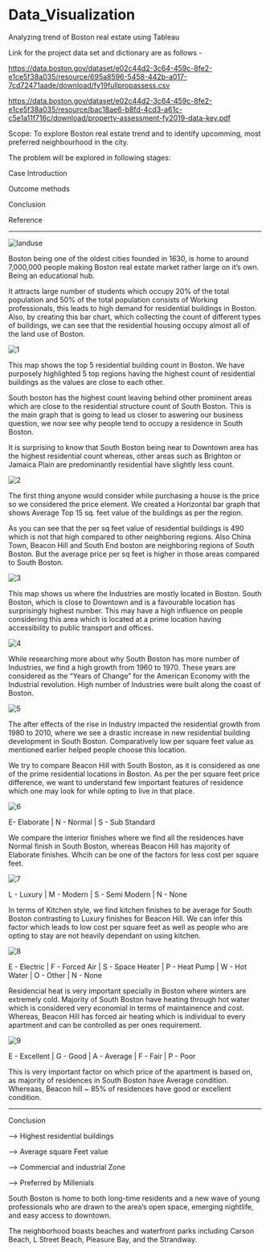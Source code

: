 # Data_Visualization
Analyzing trend of Boston real estate using Tableau

Link for the project data set and dictionary are as follows - 

https://data.boston.gov/dataset/e02c44d2-3c64-459c-8fe2-e1ce5f38a035/resource/695a8596-5458-442b-a017-7cd72471aade/download/fy19fullpropassess.csv

https://data.boston.gov/dataset/e02c44d2-3c64-459c-8fe2-e1ce5f38a035/resource/bac18ae6-b8fd-4cd3-a61c-c5e1a11f716c/download/property-assessment-fy2019-data-key.pdf

Scope: To explore Boston real estate trend and to identify upcomming, most preferred neighbourhood in the city.

The problem will be explored in following stages:

Case Introduction

Outcome methods

Conclusion

Reference

----------------------------------------

![landuse](Images/landuse.jpg)

Boston being one of the oldest cities founded in 1630, is home to around 7,000,000 people making Boston real estate market rather large on it’s own. Being an educational hub.

It attracts large number of students which occupy 20% of the total population and 50% of the total population consists of Working professionals, this leads to high demand for residential buildings in Boston. Also, by creating this bar chart, which collecting the count of different types of buildings, we can see that the residential housing occupy almost all of the land use of Boston. 

![1](Images/geomap.jpg)

This map shows the top 5 residential building count in Boston. We have purposely highlighted 5 top regions having the highest count of residential buildings as the values are close to each other. 

South boston has the highest count leaving behind other prominent areas which are close to the residential structure count of South Boston. This is the  main graph that is going to lead us closer to aswering our business question, we now see why people tend to occupy a residence in South Boston.

It is surprising to know that South Boston being near to Downtown area has the highest residential count whereas, other areas such as Brighton or Jamaica Plain are predominantly residential have slightly less count.

![2](Images/top10sq.jpg)

The first thing anyone would consider while purchasing a house is the price so we considered the price element. We created a Horizontal bar graph that shows Average Top 15 sq. feet value of the buildings as per the region. 

As you can see that the per sq feet value of residential buildings is 490 which is not that high compared to other neighboring regions. Also China Town, Beacon Hill and South End boston are neighboring regions of South Boston. But the average price per sq feet is higher in those areas compared to South Boston. 

![3](Images/industrymap.jpg)

This map shows us where the Industries are mostly located in Boston. South Boston, which is close to Downtown and is a favourable location has surprisingly highest number. This may have a high influence on people considering this area which is located at a prime location having accessibility to public transport and offices. 

![4](Images/industrytrend.jpg)

While researching more about why South Boston has more number of Industries, we find a high growth from 1960 to 1970. These years are considered as the “Years of Change” for the American Economy with the Industrial revolution. High  number of Industries were built along the coast of Boston. 

![5](Images/resitrend.jpg)

The after effects of the rise in Industry impacted the residential growth from 1980 to 2010, where we see a drastic increase in new residential building development in South Boston. Comparatively low per square feet value as mentioned earlier helped people choose this location. 

We try to compare Beacon Hill with South Boston, as it is considered as one of the prime residential locations in Boston. As per the per square feet price difference, we want to understand few important features of residence which one may look for while opting to live in that place.

![6](Images/intfinish.jpg)

E- Elaborate | N - Normal | S - Sub Standard

We compare the interior finishes where we find all the residences have Normal finish in South Boston, whereas Beacon Hill has majority of Elaborate finishes. Whcih can be one of the factors for less cost per square feet.

![7](Images/kitchenstyle.jpg)

L - Luxury | M - Modern | S - Semi Modern | N - None

In terms of Kitchen style, we find kitchen finishes to be average for South Boston contrasting to Luxury finishes for Beacon Hill. We can infer this factor which leads to low cost per square feet as well as people who are opting to stay are not heavily dependant on using kitchen.

![8](Images/typeheat.jpg)

E - Electric | F - Forced Air | S - Space Heater | P - Heat Pump | W - Hot Water | O - Other | N - None

Residencial heat is very important specially in Boston where winters are extremely cold. Majority of South Boston have heating through hot water which is considered very economial in terms of maintainence and cost. Whereas, Beacon Hill has forced air heating which is individual to every apartment and can be controlled as per ones requirement. 

![9](Images/overall.jpg)

E - Excellent | G - Good | A - Average | F - Fair | P - Poor

This is very important factor on which price of the apartment is based on, as majority of residences in South Boston have Average condition. Whereaas, Beacon hill ~ 85% of residences have good or excellent condition. 

-----------------------------------------------------------------------
Conclusion

--> Highest residential buildings 

--> Average square Feet value

--> Commercial and industrial Zone

--> Preferred by Millenials

South Boston is home to both long-time residents and a new wave of young professionals who are drawn to the area’s open space, emerging nightlife, and easy access to downtown. 

The neighborhood boasts beaches and waterfront parks including Carson Beach, L Street Beach, Pleasure Bay, and the Strandway. 







